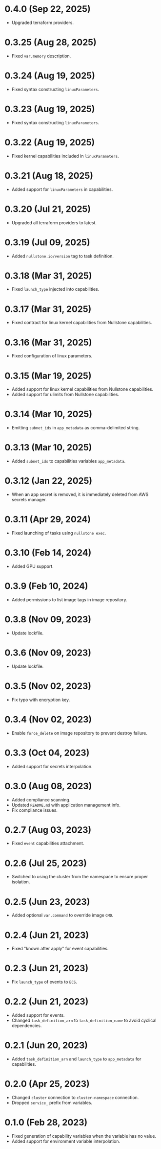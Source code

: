 # 0.4.0 (Sep 22, 2025)
* Upgraded terraform providers.

# 0.3.25 (Aug 28, 2025)
* Fixed `var.memory` description.

# 0.3.24 (Aug 19, 2025)
* Fixed syntax constructing `linuxParameters`.

# 0.3.23 (Aug 19, 2025)
* Fixed syntax constructing `linuxParameters`.

# 0.3.22 (Aug 19, 2025)
* Fixed kernel capabilities included in `linuxParameters`.

# 0.3.21 (Aug 18, 2025)
* Added support for `linuxParameters` in capabilities.

# 0.3.20 (Jul 21, 2025)
* Upgraded all terraform providers to latest.

# 0.3.19 (Jul 09, 2025)
* Added `nullstone.io/version` tag to task definition.

# 0.3.18 (Mar 31, 2025)
* Fixed `launch_type` injected into capabilities.

# 0.3.17 (Mar 31, 2025)
* Fixed contract for linux kernel capabilities from Nullstone capabilities.

# 0.3.16 (Mar 31, 2025)
* Fixed configuration of linux parameters.

# 0.3.15 (Mar 19, 2025)
* Added support for linux kernel capabilities from Nullstone capabilities.
* Added support for ulimits from Nullstone capabilities.

# 0.3.14 (Mar 10, 2025)
* Emitting `subnet_ids` in `app_metadata` as comma-delimited string.

# 0.3.13 (Mar 10, 2025)
* Added `subnet_ids` to capabilities variables `app_metadata`.

# 0.3.12 (Jan 22, 2025)
* When an app secret is removed, it is immediately deleted from AWS secrets manager.

# 0.3.11 (Apr 29, 2024)
* Fixed launching of tasks using `nullstone exec`.

# 0.3.10 (Feb 14, 2024)
* Added GPU support.

# 0.3.9 (Feb 10, 2024)
* Added permissions to list image tags in image repository.

# 0.3.8 (Nov 09, 2023)
* Update lockfile.

# 0.3.6 (Nov 09, 2023)
* Update lockfile.

# 0.3.5 (Nov 02, 2023)
* Fix typo with encryption key.

# 0.3.4 (Nov 02, 2023)
* Enable `force_delete` on image repository to prevent destroy failure.

# 0.3.3 (Oct 04, 2023)
* Added support for secrets interpolation.

# 0.3.0 (Aug 08, 2023)
* Added compliance scanning.
* Updated `README.md` with application management info.
* Fix compliance issues.

# 0.2.7 (Aug 03, 2023)
* Fixed `event` capabilities attachment.

# 0.2.6 (Jul 25, 2023)
* Switched to using the cluster from the namespace to ensure proper isolation.

# 0.2.5 (Jun 23, 2023)
* Added optional `var.command` to override image `CMD`.

# 0.2.4 (Jun 21, 2023)
* Fixed "known after apply" for event capabilities.

# 0.2.3 (Jun 21, 2023)
* Fix `launch_type` of events to `ECS`.

# 0.2.2 (Jun 21, 2023)
* Added support for events.
* Changed `task_definition_arn` to `task_definition_name` to avoid cyclical dependencies.

# 0.2.1 (Jun 20, 2023)
* Added `task_definition_arn` and `launch_type` to `app_metadata` for capabilities.

# 0.2.0 (Apr 25, 2023)
* Changed `cluster` connection to `cluster-namespace` connection.
* Dropped `service_` prefix from variables.

# 0.1.0 (Feb 28, 2023)
* Fixed generation of capability variables when the variable has no value.
* Added support for environment variable interpolation.
